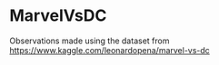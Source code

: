 # MarvelVsDC

Observations made using the dataset from https://www.kaggle.com/leonardopena/marvel-vs-dc
